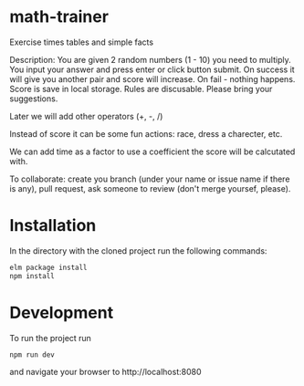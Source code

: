 # math-trainer
Exercise times tables and simple facts

Description:
You are given 2 random numbers (1 - 10) you need to multiply.
You input your answer and press enter or click button submit.
On success it will give you another pair and score will increase.
On fail - nothing happens.
Score is save in local storage.
Rules are discusable. Please bring your suggestions.

Later we will add other operators (+, -, /)

Instead of score it can be some fun actions: race, dress a charecter, etc.

We can add time as a factor to use a coefficient the score will be calcutated with.

To collaborate: create you branch (under your name or issue name if there is any), pull request, ask someone to review (don't merge yoursef, please).

# Installation

In the directory with the cloned project run the following commands:

```bash
elm package install
npm install
```

# Development

To run the project run

```bash
npm run dev
```

and navigate your browser to http://localhost:8080